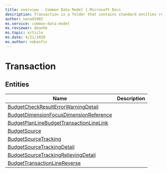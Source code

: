 ```yaml
---
title: overview - Common Data Model | Microsoft Docs
description: Transaction is a folder that contains standard entities related to the Common Data Model.
author: nenad1002
ms.service: common-data-model
ms.reviewer: deonhe
ms.topic: article
ms.date: 4/21/2020
ms.author: nebanfic
---
```


# Transaction


## Entities

|Name|Description|
|---|---|
|[BudgetCheckResultErrorWarningDetail](BudgetCheckResultErrorWarningDetail.md)||
|[BudgetDimensionFocusDimensionReference](BudgetDimensionFocusDimensionReference.md)||
|[BudgetPlanLineBudgetTransactionLineLink](BudgetPlanLineBudgetTransactionLineLink.md)||
|[BudgetSource](BudgetSource.md)||
|[BudgetSourceTracking](BudgetSourceTracking.md)||
|[BudgetSourceTrackingDetail](BudgetSourceTrackingDetail.md)||
|[BudgetSourceTrackingRelievingDetail](BudgetSourceTrackingRelievingDetail.md)||
|[BudgetTransactionLineReverse](BudgetTransactionLineReverse.md)||

